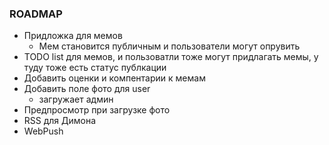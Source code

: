 ### ROADMAP

- Придложка для мемов
  - Мем становится публичным и пользователи могут опрувить
- TODO list для мемов, и пользоватли тоже могут придлагать мемы, у туду тоже есть статус публкации
- Добавить оценки и компентарии к мемам
- Добавить поле фото для user
   - загружает админ
- Предпросмотр при загрузке фото
- RSS для Димона
- WebPush
